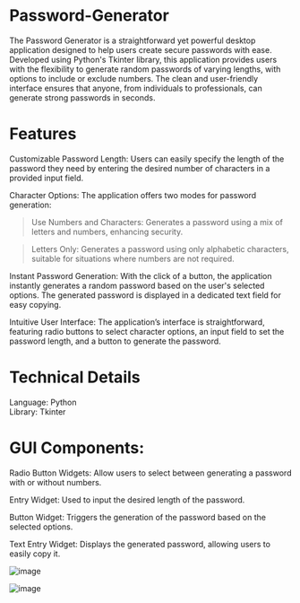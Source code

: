 # Password-Generator <br>

The Password Generator is a straightforward yet powerful desktop application designed to help users create secure passwords with ease. Developed using Python's Tkinter library, this application provides users with the flexibility to generate random passwords of varying lengths, with options to include or exclude numbers. The clean and user-friendly interface ensures that anyone, from individuals to professionals, can generate strong passwords in seconds.<br>

# Features
Customizable Password Length: Users can easily specify the length of the password they need by entering the desired number of characters in a provided input field.<br>

Character Options: The application offers two modes for password generation:<br>

 > Use Numbers and Characters: Generates a password using a mix of letters and numbers, enhancing security.<br>

 > Letters Only: Generates a password using only alphabetic characters, suitable for situations where numbers are not required.<br>

Instant Password Generation: With the click of a button, the application instantly generates a random password based on the user's selected options. The generated password is displayed in a dedicated text field for easy copying.<br>

Intuitive User Interface: The application’s interface is straightforward, featuring radio buttons to select character options, an input field to set the password length, and a button to generate the password.<br>

# Technical Details
Language: Python<br>
Library: Tkinter<br>

# GUI Components:
Radio Button Widgets: Allow users to select between generating a password with or without numbers.<br>

Entry Widget: Used to input the desired length of the password.<br>

Button Widget: Triggers the generation of the password based on the selected options.<br>

Text Entry Widget: Displays the generated password, allowing users to easily copy it.<br>

![image](https://github.com/user-attachments/assets/8cd7ad71-a74c-4525-855a-db32ab393a5e)<br>

![image](https://github.com/user-attachments/assets/8fc46db2-ba51-443a-b768-dc533d6ee276)

